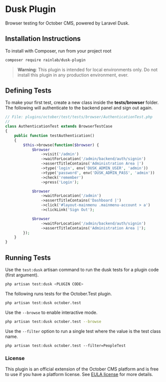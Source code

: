 # Dusk Plugin

Browser testing for October CMS, powered by Laravel Dusk.

## Installation Instructions

To install with Composer, run from your project root

```bash
composer require rainlab/dusk-plugin
```

> **Warning**: This plugin is intended for local environments only. Do not install this plugin in any production environment, ever.

## Defining Tests

To make your first test, create a new class inside the **tests/browser** folder. The following will authenticate to the backend panel and sign out again.

```php
// File: plugins/october/test/tests/browser/AuthenticationTest.php
//
class AuthenticationTest extends BrowserTestCase
{
    public function testAuthentication()
    {
        $this->browse(function($browser) {
            $browser
                ->visit('/admin')
                ->waitForLocation('/admin/backend/auth/signin')
                ->assertTitleContains('Administration Area |')
                ->type('login', env('DUSK_ADMIN_USER', 'admin'))
                ->type('password', env('DUSK_ADMIN_PASS', 'admin'))
                ->check('remember')
                ->press('Login');

            $browser
                ->waitForLocation('/admin')
                ->assertTitleContains('Dashboard |')
                ->click('#layout-mainmenu .mainmenu-account > a')
                ->clickLink('Sign Out');

            $browser
                ->waitForLocation('/admin/backend/auth/signin')
                ->assertTitleContains('Administration Area |');
        });
    }
}
```

## Running Tests

Use the `test:dusk` artisan command to run the dusk tests for a plugin code (first argument).

```bash
php artisan test:dusk <PLUGIN CODE>
```

The following runs tests for the October.Test plugin.

```bash
php artisan test:dusk october.test
```

Use the `--browse` to enable interactive mode.

```bash
php artisan test:dusk october.test --browse
```

Use the `--filter` option to run a single test where the value is the test class name.

```
php artisan test:dusk october.test --filter=PeopleTest
```

### License

This plugin is an official extension of the October CMS platform and is free to use if you have a platform license. See [EULA license](https://octobercms.com/eula) for more details.
